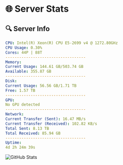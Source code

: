 # 🌐 Server Stats
## 🔍 Server Info
```yaml
CPU: Intel(R) Xeon(R) CPU E5-2699 v4 @ 1272.80GHz
CPU Usage: 0.30%
Cores: 44P | 88T
-----------------------------------
Memory:
Current Usage: 144.61 GB/503.74 GB
Available: 355.87 GB
-----------------------------------
Disk:
Current Usage: 56.56 GB/1.71 TB
Free: 1.57 TB
-----------------------------------
GPU:
No GPU detected
-----------------------------------
Network:
Current Transfer (Sent): 16.47 MB/s
Current Transfer (Received): 102.82 KB/s
Total Sent: 8.13 TB
Total Received: 85.94 GB
-----------------------------------
Uptime:
4d 2h 24m 39s
```
![GitHub Stats](https://img.shields.io/badge/Updated-2025-03-11_23:47:28-blue)